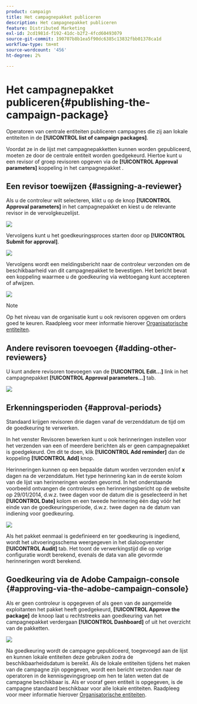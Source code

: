 ```yaml
---
product: campaign
title: Het campagnepakket publiceren
description: Het campagnepakket publiceren
feature: Distributed Marketing
exl-id: 2cd1981d-f192-41dc-b2f2-4fcd60493079
source-git-commit: 190707b8b1ea5f90dc6385c13832fbb01378ca1d
workflow-type: tm+mt
source-wordcount: '456'
ht-degree: 2%

---
```


# Het campagnepakket publiceren{#publishing-the-campaign-package}



Operatoren van centrale entiteiten publiceren campagnes die zij aan lokale entiteiten in de **[!UICONTROL list of campaign packages]**.

Voordat ze in de lijst met campagnepakketten kunnen worden gepubliceerd, moeten ze door de centrale entiteit worden goedgekeurd. Hiertoe kunt u een revisor of groep revisoren opgeven via de **[!UICONTROL Approval parameters]** koppeling in het campagnepakket .

## Een revisor toewijzen {#assigning-a-reviewer}

Als u de controleur wilt selecteren, klikt u op de knop **[!UICONTROL Approval parameters]** in het campagnepakket en kiest u de relevante revisor in de vervolgkeuzelijst.

![](assets/s_advuser_mkg_dist_define_valid.png)

Vervolgens kunt u het goedkeuringsproces starten door op **[!UICONTROL Submit for approval]**.

![](assets/s_advuser_mkg_dist_valid_process.png)

Vervolgens wordt een meldingsbericht naar de controleur verzonden om de beschikbaarheid van dit campagnepakket te bevestigen. Het bericht bevat een koppeling waarmee u de goedkeuring via webtoegang kunt accepteren of afwijzen.

![](assets/s_advuser_mkg_dist_valid_process1.png)

>[!NOTE]
>
>Op het niveau van de organisatie kunt u ook revisoren opgeven om orders goed te keuren. Raadpleeg voor meer informatie hierover [Organisatorische entiteiten](about-distributed-marketing.md#organizational-entities).

## Andere revisoren toevoegen {#adding-other-reviewers}

U kunt andere revisoren toevoegen van de **[!UICONTROL Edit...]** link in het campagnepakket **[!UICONTROL Approval parameters...]** tab.

![](assets/s_advuser_mkg_dist_select_op_valid.png)

## Erkenningsperioden {#approval-periods}

Standaard krijgen revisoren drie dagen vanaf de verzenddatum de tijd om de goedkeuring te verwerken.

In het venster Revisoren bewerken kunt u ook herinneringen instellen voor het verzenden van een of meerdere berichten als er geen campagnepakket is goedgekeurd. Om dit te doen, klik **[!UICONTROL Add reminder]** dan de koppeling **[!UICONTROL Add]** knop.

Herinneringen kunnen op een bepaalde datum worden verzonden en/of **x** dagen na de verzenddatum. Het type herinnering kan in de eerste kolom van de lijst van herinneringen worden gevormd. In het onderstaande voorbeeld ontvangen de controleurs een herinneringsbericht op de website op 29/01/2014, d.w.z. twee dagen voor de datum die is geselecteerd in het **[!UICONTROL Date]** kolom en een tweede herinnering één dag vóór het einde van de goedkeuringsperiode, d.w.z. twee dagen na de datum van indiening voor goedkeuring.

![](assets/s_advuser_mkg_dist_reminder_planning.png)

Als het pakket eenmaal is gedefinieerd en ter goedkeuring is ingediend, wordt het uitvoeringsschema weergegeven in het dialoogvenster **[!UICONTROL Audit]** tab. Het toont de verwerkingstijd die op vorige configuratie wordt berekend, evenals de data van alle gevormde herinneringen wordt berekend.

## Goedkeuring via de Adobe Campaign-console {#approving-via-the-adobe-campaign-console}

Als er geen controleur is opgegeven of als geen van de aangemelde exploitanten het pakket heeft goedgekeurd, **[!UICONTROL Approve the package]** de knoop laat u rechtstreeks aan goedkeuring van het campagnepakket verdergaan **[!UICONTROL Dashboard]** of uit het overzicht van de pakketten.

![](assets/s_advuser_mkg_dist_valid_button.png)

Na goedkeuring wordt de campagne gepubliceerd, toegevoegd aan de lijst en kunnen lokale entiteiten deze gebruiken zodra de beschikbaarheidsdatum is bereikt. Als de lokale entiteiten tijdens het maken van de campagne zijn opgegeven, wordt een bericht verzonden naar de operatoren in de kennisgevingsgroep om hen te laten weten dat de campagne beschikbaar is. Als er vooraf geen entiteit is opgegeven, is de campagne standaard beschikbaar voor alle lokale entiteiten. Raadpleeg voor meer informatie hierover [Organisatorische entiteiten](about-distributed-marketing.md#organizational-entities).
